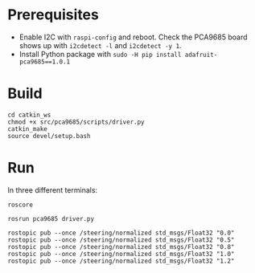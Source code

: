 # Prerequisites

- Enable I2C with `raspi-config` and reboot. Check the PCA9685 board shows up with `i2cdetect -l` and `i2cdetect -y 1`.
- Install Python package with `sudo -H pip install adafruit-pca9685==1.0.1`

# Build

```
cd catkin_ws
chmod +x src/pca9685/scripts/driver.py
catkin_make
source devel/setup.bash
```

# Run

In three different terminals:

```
roscore
```

```
rosrun pca9685 driver.py
```

```
rostopic pub --once /steering/normalized std_msgs/Float32 "0.0"
rostopic pub --once /steering/normalized std_msgs/Float32 "0.5"
rostopic pub --once /steering/normalized std_msgs/Float32 "0.8"
rostopic pub --once /steering/normalized std_msgs/Float32 "1.0"
rostopic pub --once /steering/normalized std_msgs/Float32 "1.2"
```
